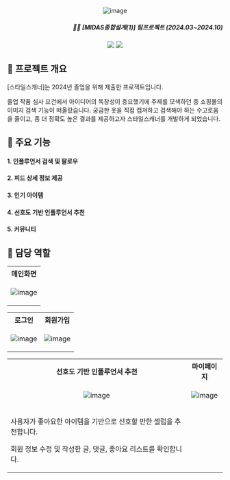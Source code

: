 
<div align='center'> 
  
  ![image](https://github.com/user-attachments/assets/aaeac306-e9d1-47a6-aea2-3261fecf2108)


  <div align='right'>
      <h5>✍🏻 [MIDAS종합설계(1)] 팀프로젝트 (2024.03~2024.10) </h5>
</div>
  <div>
  <img src="https://img.shields.io/badge/React-34A853?style=for-the-badge&logo=Android&logoColor=white">
  <img src="https://img.shields.io/badge/Figma-0e0f37?style=for-the-badge">
  </div>
  </div>
  <h2> 🏡 프로젝트 개요 </h2>
  <p>[스타일스캐너]는 2024년 졸업을 위해 제출한 프로젝트입니다.

졸업 작품 심사 요건에서 아이디어의 독창성이 중요했기에 주제를 모색하던 중 쇼핑몰의 이미지 검색 기능이 떠올랐습니다. 궁금한 옷을 직접 캡쳐하고 검색해야 하는 수고로움을 줄이고, 좀 더 정확도 높은 결과를 제공하고자 스타일스캐너를 개발하게 되었습니다. </p>

<h2> 📕 주요 기능 </h2>
<div>
 <h4>1. 인플루언서 검색 및 팔로우</h4>
 <h4>2. 피드 상세 정보 제공</h4>
 <h4>3. 인기 아이템</h4>
 <h4>4. 선호도 기반 인플루언서 추천 </h4>
 <h4>5. 커뮤니티</h4>
</div>

<h2> 🙌 담당 역할 </h2>
<table>
  <tr>
    <th> 메인화면 </th>
  </tr>
  <tr>
   <td>
    <p align='center'>
    <img alt="image" src="https://github.com/user-attachments/assets/88852311-5d4b-4084-82db-94994d417b74" />
      </p>
    </td>
  </tr>
</table>

<table>
  <tr>
    <th> 로그인 </th>
    <th> 회원가입 </th>
  </tr>
  <tr>
   <td>
    <p align='center'>
    <img alt="image" src="https://github.com/user-attachments/assets/35a8bc6e-da6e-4ba2-a7b1-5fe16545d8fb" />
      </p>
    </td>
    <td>
     <p align='center'>
     <img alt="image" src="https://github.com/user-attachments/assets/5584a7ce-454d-4e51-a486-35c8b5467f3f" />
       </p>
    </td>
  </tr>
</table>

<table>
  <tr>
    <th> 선호도 기반 인플루언서 추천 </th>
    <th> 마이페이지 </th>
  </tr>
  <tr>
   <td>
    <p align='center'>
     <img alt="image" src="https://github.com/user-attachments/assets/4cf119b1-53a8-4b22-bdec-c93eb2b5b089" />
     </p>
    </td>
    
   <td>
    <p align='center'>
    <img alt="image" src="https://github.com/user-attachments/assets/fb1ab43e-c148-41da-8f04-31db982fea5e" />
     </p>
    </td>
  </tr>
  <tr>
    <td>
      <p>
        사용자가 좋아요한 아이템을 기반으로 선호할 만한 셀럽을 추천합니다.
      </p>
      <p>
        회원 정보 수정 및 작성한 글, 댓글, 좋아요 리스트를 확인합니다.
      </p>
    </td>
  </tr>
</table>


